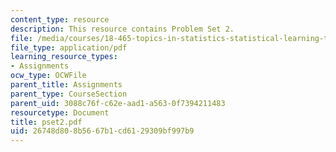 ```yaml
---
content_type: resource
description: This resource contains Problem Set 2.
file: /media/courses/18-465-topics-in-statistics-statistical-learning-theory-spring-2007/26748d808b5667b1cd6129309bf997b9_pset2.pdf
file_type: application/pdf
learning_resource_types:
- Assignments
ocw_type: OCWFile
parent_title: Assignments
parent_type: CourseSection
parent_uid: 3088c76f-c62e-aad1-a563-0f7394211483
resourcetype: Document
title: pset2.pdf
uid: 26748d80-8b56-67b1-cd61-29309bf997b9
---
```

